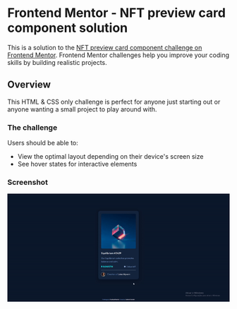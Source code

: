 # Frontend Mentor - NFT preview card component solution

This is a solution to the [NFT preview card component challenge on Frontend Mentor](https://www.frontendmentor.io/challenges/nft-preview-card-component-SbdUL_w0U). Frontend Mentor challenges help you improve your coding skills by building realistic projects. 

## Overview

This HTML & CSS only challenge is perfect for anyone just starting out or anyone wanting a small project to play around with.

### The challenge

Users should be able to:

- View the optimal layout depending on their device's screen size
- See hover states for interactive elements

### Screenshot

![](./images/ezgif.com-gif-maker.gif)